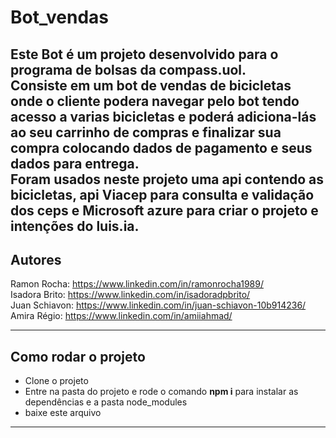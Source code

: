 # Bot_vendas
Este Bot é um projeto desenvolvido para o programa de bolsas da **compass.uol**.</br>
Consiste em um bot de vendas de bicicletas onde o cliente podera navegar pelo bot tendo acesso a varias bicicletas e poderá adiciona-lás ao seu carrinho de compras e finalizar sua compra colocando dados de pagamento e seus dados para entrega.</br>
Foram usados neste projeto uma api contendo as bicicletas, api Viacep para consulta e validação dos ceps e Microsoft azure para criar o projeto e intenções do luis.ia.</br>
---
## Autores
Ramon Rocha: https://www.linkedin.com/in/ramonrocha1989/ </br>
Isadora Brito: https://www.linkedin.com/in/isadoradpbrito/ </br>
Juan Schiavon: https://www.linkedin.com/in/juan-schiavon-10b914236/ </br>
Amira Régio: https://www.linkedin.com/in/amiiahmad/ </br>

---

## Como rodar o projeto
- Clone o projeto
- Entre na pasta do projeto e rode o comando **npm i** para instalar as dependências e a pasta node_modules
- baixe este arquivo 

---

